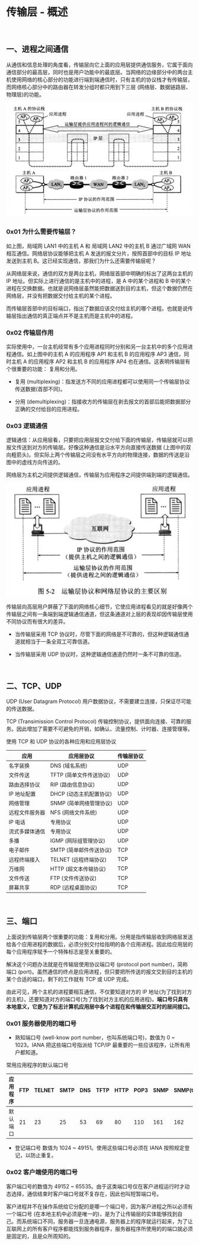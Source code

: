 
# 传输层 - 概述

<br>

## 一、进程之间通信

从通信和信息处理的角度看，传输层向它上面的应用层提供通信服务，它属于面向通信部分的最高层，同时也是用户功能中的最底层。当网络的边缘部分中的两台主机使用网络的核心部分的功能进行端到端通信时，只有主机的协议栈才有传输层，而网络核心部分中的路由器在转发分组时都只用到下三层 (网络层、数据链路层、物理层)的功能。

![](../Images/Network/TCPOverview/TCPOverview_images01.png)

### 0x01 为什么需要传输层？

如上图，局域网 LAN1 中的主机 A 和 局域网 LAN2 中的主机 B 通过广域网 WAN 相互通信。网络层协议能够把主机 A 发送的报文分片，按照首部中的目标 IP 地址发送到主机 B。这已经实现通信，那我们为什么还需要传输层呢？

从网络层来说，通信的双方是两台主机，网络层首部中明确的标出了这两台主机的 IP 地址。但实际上进行通信的是主机中的进程，是 A 中的某个进程和 B 中的某个进程在交换数据。也就是说网络层虽然能把数据送到目的主机，但这个数据仍然在网络层，并没有把数据交付给主机的某个进程。

而传输层首部中的目标端口，指出了数据应该交付给主机的哪个进程。也就是说传输层指出通信的真正端点并不是主机而是主机中的进程。


### 0x02 传输层作用

实际使用中，一台主机经常有多个应用进程同时分别和另一台主机中的多个应用进程通信。如上图中的主机 A 的应用程序 AP1 和主机 B 的应用程序 AP3 通信，同时主机 A 的应用程序 AP2 和主机 B 的应用程序 AP4 也在通信。这表明传输层有个很重要的功能： 复用和分用。

- 复用 (multiplexing)：指发送方不同的应用进程都可以使用同一个传输层协议传送数据(首部不同)。

- 分用 (demultiplexing)：指接收方的传输层在剥去报文的首部后能把数据部分正确的交付给目的应用进程。

### 0x03 逻辑通信

逻辑通信：从应用层看，只要把应用层报文交付给下面的传输层，传输层就可以把报文传送到对方的传输层。好像这种通信是沿水平方向直接传送数据 (上图中的双向粗箭头)。但实际上两个传输层之间没有水平方向的物理连接，数据的传送是沿图中的虚线方向传送的。

网络层为主机之间提供逻辑通信，传输层为应用程序之间提供端到端的逻辑通信。

![](../Images/Network/TCPOverview/TCPOverview_images02.png)

传输层向高层用户屏蔽了下面的网络核心细节，它使应用进程看见的就是好像两个传输层之间有一条端到端逻辑通信通道，但这条通道对上层的表现却因传输层使用不同协议而有很大的差异。

- 当传输层采用 TCP 协议时，尽管下面的网络是不可靠的，但这种逻辑通信通道就相当于一条全双工可靠信道。

- 当传输层采用 UDP 协议时，这种逻辑通信通道仍然时一条不可靠的信道。

<br>

## 二、TCP、UDP

UDP (User Datagram Protocol) 用户数据协议，不需要建立连接，只保证尽可能的传送数据。

TCP (Transimission Control Protocol) 传输控制协议，提供面向连接、可靠的服务。因此增加了需要不可避免的开销，如确认、流量控制、计时器、连接管理等。

使用 TCP 和 UDP 协议的各种应用和应用层协议

| 应用 | 应用层协议 | 传输层协议 |
| ---- | ---- | ---- |
| 名字装换 | DNS (域名系统) | UDP |
| 文件传送 | TFTP (简单文件传送协议) | UDP |
| 路由选择协议 | RIP (路由信息协议) | UDP |
| IP 地址配置 | DHCP (动态主机配置协议) | UDP |
| 网络管理 | SNMP (简单网络管理协议) | UDP |
| 远程文件服务器 | NFS (网络文件系统) | UDP |
| IP 电话 | 专用协议 | UDP |
| 流式多媒体通信 | 专用协议 | UDP |
| 多播 | IGMP (网际组管理协议) | UDP |
| 电子邮件 | SMTP (简单邮件传送协议) | TCP |
| 远程终端接入 | TELNET (远程终端协议) | TCP |
| 万维网 | HTTP (超文本传输协议) | TCP |
| 文件传送 | FTP (文件传送协议) | TCP |
| 屏幕共享 | RDP (远程桌面协议) | TCP |

<br>

## 三、端口

上面说到传输层两个很重要的功能：复用和分用。分用是指传输层收到网络层发送给各个应用进程的数据后，必须分别交付给指明的各个应用进程。因此给应用层的每个应用程序赋予一个特殊标志是至关重要的。

解决这个问题办法就是在传输层使用协议端口号 (protocol port number)，简称端口 (port)。虽然通信的终点是应用进程，但只要把所传送的报文交到目的主机的某个合适的端口，剩下的工作就有 TCP 或 UDP 完成。

由此可见，两个主机的进程要相互通信，不仅要知道对方的 IP 地址(为了找到对方的主机)，还要知道对方的端口号(为了找到对方主机的应用进程)。**端口号只具有本地意义，它是为了标志计算机应用层中各个进程在和传输层交互时的层间接口。**

### 0x01 服务器使用的端口号

- 熟知端口号 (well-know port number，也叫系统端口号)，数值为 0 ~ 1023。IANA 把这些端口号指派给 TCP/IP 最重要的一些应该程序，让所有用户都知道。

常用应用程序的默认端口号

| 应用程序 | FTP | TELNET | SMTP | DNS | TFTP | HTTP | POP3 | SNMP | SNMP(trap) | HTTPS |
| ---- | ---- | ---- | ---- | ---- | ---- | ---- | ---- | ---- | ---- | ---- |
| 默认端口 | 21 | 23 | 25 | 53 | 69 | 80 | 110 | 161 | 162 | 443 |

- 登记端口号 数值为 1024 ~ 49151。使用这些端口号必须在 IANA 按照规定登记，以防止重复。

### 0x02 客户端使用的端口号

客户端口号的数值为 49152 ~ 65535。由于这类端口号仅在客户进程运行时才动态选择，通信结束时客户端口号就不复存在，因此也叫短暂端口号。

客户进程并不在操作系统给它分配的是哪一个端口号，因为客户进程之所以必须有一个端口号 (在本地主机中必须是唯一的)，是为了让传输层的实体能够找到自己。而系统端口不同，服务器一旦连通电源，服务器上的程序就运行起来，为了让互联网上的所有客户程序都能找到服务器程序，服务器程序所使用的的端口就必须是固定的，且是众所周知的。

<br>


<br>